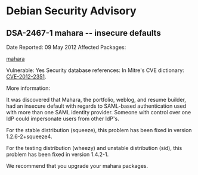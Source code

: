 
Debian Security Advisory
========================


DSA-2467-1 mahara -- insecure defaults
--------------------------------------



Date Reported:
09 May 2012
Affected Packages:

[mahara](https://packages.debian.org/src:mahara)

Vulnerable:
Yes
Security database references:
In Mitre's CVE dictionary: [CVE-2012-2351](https://security-tracker.debian.org/tracker/CVE-2012-2351).  

More information:

It was discovered that Mahara, the portfolio, weblog, and resume builder,
had an insecure default with regards to SAML-based authentication used
with more than one SAML identity provider. Someone with control over one
IdP could impersonate users from other IdP's.


For the stable distribution (squeeze), this problem has been fixed in
version 1.2.6-2+squeeze4.


For the testing distribution (wheezy) and unstable distribution (sid),
this problem has been fixed in version 1.4.2-1.


We recommend that you upgrade your mahara packages.






